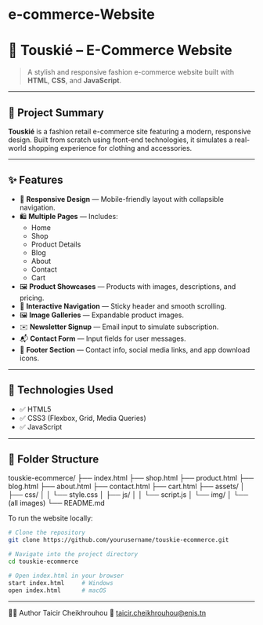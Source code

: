 # e-commerce-Website

# 👗 Touskié – E-Commerce Website

> A stylish and responsive fashion e-commerce website built with **HTML**, **CSS**, and **JavaScript**.

---

## 📌 Project Summary

**Touskié** is a fashion retail e-commerce site featuring a modern, responsive design. Built from scratch using front-end technologies, it simulates a real-world shopping experience for clothing and accessories.

---

## ✨ Features

- 📱 **Responsive Design** — Mobile-friendly layout with collapsible navigation.
- 🛍️ **Multiple Pages** — Includes:
  - Home
  - Shop
  - Product Details
  - Blog
  - About
  - Contact
  - Cart
- 🖼️ **Product Showcases** — Products with images, descriptions, and pricing.
- 🧭 **Interactive Navigation** — Sticky header and smooth scrolling.
- 🖼️ **Image Galleries** — Expandable product images.
- ✉️ **Newsletter Signup** — Email input to simulate subscription.
- 📬 **Contact Form** — Input fields for user messages.
- 📱 **Footer Section** — Contact info, social media links, and app download icons.

---

## 🧾 Technologies Used

- ✅ HTML5
- ✅ CSS3 (Flexbox, Grid, Media Queries)
- ✅ JavaScript

---

## 📂 Folder Structure

touskie-ecommerce/
├── index.html
├── shop.html
├── product.html
├── blog.html
├── about.html
├── contact.html
├── cart.html
├── assets/
│ ├── css/
│ │ └── style.css
│ ├── js/
│ │ └── script.js
│ └── img/
│ └── (all images)
└── README.md

To run the website locally:

```bash
# Clone the repository
git clone https://github.com/yourusername/touskie-ecommerce.git

# Navigate into the project directory
cd touskie-ecommerce

# Open index.html in your browser
start index.html     # Windows
open index.html      # macOS
```

---

👨‍💻 Author
Taicir Cheikhrouhou
📧 taicir.cheikhrouhou@enis.tn
